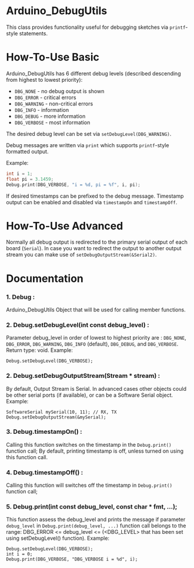 Arduino_DebugUtils
==================

This class provides functionality useful for debugging sketches via `printf`-style statements.

# How-To-Use Basic
Arduino_DebugUtils has 6 different debug levels (described descending from highest to lowest priority):
* `DBG_NONE` - no debug output is shown
* `DBG_ERROR` - critical errors
* `DBG_WARNING` - non-critical errors
* `DBG_INFO` - information
* `DBG_DEBUG` - more information
* `DBG_VERBOSE` - most information

The desired debug level can be set via `setDebugLevel(DBG_WARNING)`.

Debug messages are written via `print` which supports `printf`-style formatted output.

Example:
```C++
int i = 1;
float pi = 3.1459;
Debug.print(DBG_VERBOSE, "i = %d, pi = %f", i, pi);
```

If desired timestamps can be prefixed to the debug message. Timestamp output can be enabled and disabled via `timestampOn` and `timestampOff`.

# How-To-Use Advanced
Normally all debug output is redirected to the primary serial output of each board (`Serial`). In case you want to redirect the output to another output stream you can make use of `setDebugOutputStream(&Serial2)`.

# Documentation
### 1. Debug :
Arduino_DebugUtils Object that will be used for calling member functions.

### 2. Debug.setDebugLevel(int const debug_level) :
Parameter debug_level in order of lowest to highest priority are : `DBG_NONE`, `DBG_ERROR`, `DBG_WARNING`, `DBG_INFO` (default), `DBG_DEBUG`, and `DBG_VERBOSE`. 
Return type: void.
Example:
```
Debug.setDebugLevel(DBG_VERBOSE);
```
### 2. Debug.setDebugOutputStream(Stream * stream) :
By default, Output Stream is Serial. In advanced cases other objects could be other serial ports (if available), or can be a Software Serial object.
Example:
```
SoftwareSerial mySerial(10, 11); // RX, TX
Debug.setDebugOutputStream(&mySerial);
```
### 3. Debug.timestampOn() :
Calling this function switches on the timestamp in the `Debug.print()` function call;
By default, printing timestamp is off, unless turned on using this function call.

### 4. Debug.timestampOff() :
Calling this function will switches off the timestamp in `Debug.print()` function call;

### 5. Debug.print(int const debug_level, const char * fmt, ...);
This function assess the debug_level and prints the message if parameter `debug_level` in `Debug.print(debug_level, ...)` function call belongs to the range: DBG_ERROR <= debug_level <= (<DBG_LEVEL> that has been set using setDebugLevel() function).
Example:
```
Debug.setDebugLevel(DBG_VERBOSE);
int i = 0;
Debug.print(DBG_VERBOSE, "DBG_VERBOSE i = %d", i);
```
